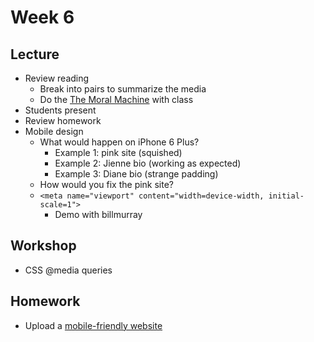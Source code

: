# Week 6

## Lecture

- Review reading
  - Break into pairs to summarize the media
  - Do the [The Moral Machine](http://moralmachine.mit.edu/) with class
- Students present
- Review homework
- Mobile design
  - What would happen on iPhone 6 Plus?
    - Example 1: pink site (squished)
    - Example 2: Jienne bio (working as expected)
    - Example 3: Diane bio (strange padding)
  - How would you fix the pink site?
  - `<meta name="viewport" content="width=device-width, initial-scale=1">`
    - Demo with billmurray

## Workshop

- CSS @media queries

## Homework

- Upload a [mobile-friendly website](/homework/mobile)
